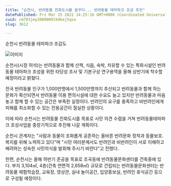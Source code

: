 ```yaml
---
title: "순천시, 반려동물 친화도시를 꿈꾸다... 반려동물 테마파크 조성 추진"
datePublished: Fri Mar 25 2022 14:25:16 GMT+0000 (Coordinated Universal Time)
cuid: cm703jmy3000009l64kej5qsa
slug: 3612

---
```



순천시 반려동물 테마파크 조감도

![이미지](https://cdn.hashnode.com/res/hashnode/image/upload/v1739255039733/37ee43f9-f8e7-4d53-b267-ba85ae70eaa7.jpeg)

순천시(시장 허석)는 반려동물과 함께 산책, 식음, 숙박, 치유할 수 있는 특화시설인 반려동물 테마파크 조성을 위한 타당성 조사 및 기본구상 연구용역을 올해 상반기에 착수할 예정이라고 밝혔다.

전국 반려동물 인구가 1,000만명에서 1,500만명까지 추산되고 반려동물과 함께 하는 문화가 확산되면서 반려동물 이용 편의시설에 대한 수요도 늘고 있지만 반려동물과 마음 놓고 함께 할 수 있는 공간은 부족한 실정이다. 반려인의 요구를 충족하고 비반려인에게 피해를 최소화할 수 있는 전용공간이 절실한 상황이다.

이에 따라 순천시는 반려동물 친화도시를 목표로 시민 의견 수렴을 거쳐 반려동물테마파크 조성사업을 중장기적으로 추진해 나갈 계획이다.

순천시 관계자는 "사람과 동물이 조화롭게 공존하는 올바른 반려문화 정착과 동물보호․복지를 위해 노력하고 있다"며 "시민 여러분께서도 반려인과 비반려인이 서로 이해하고 배려하는 성숙한 시민의식을 발휘해 주시기 바란다"고 전했다.

한편, 순천시는 올해 하반기 준공을 목표로 조곡동에 반려동물문화센터를 건축중에 있다. 부지 3,104㎡, 4층(건축 연면적 2,658㎡) 규모로 건립되는 반려동물문화센터는 반려동물 체험학습장, 교육장, 영상관, 실내 놀이공간, 입양홍보실, 반려인 휴식공간 등으로 구성될 예정이다.